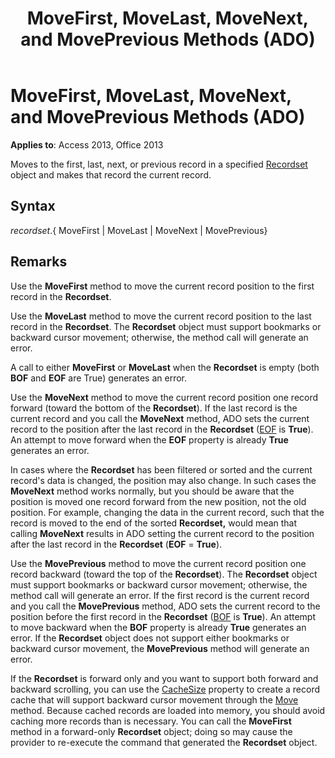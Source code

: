 ﻿---
title: MoveFirst, MoveLast, MoveNext, and MovePrevious Methods (ADO)
TOCTitle: MoveFirst, MoveLast, MoveNext, and MovePrevious Methods (ADO)
ms:assetid: d04ce41c-77c9-df42-115a-65c50a38518a
ms:mtpsurl: https://msdn.microsoft.com/library/JJ250039(v=office.15)
ms:contentKeyID: 48547836
ms.date: 09/18/2015
mtps_version: v=office.15
---

# MoveFirst, MoveLast, MoveNext, and MovePrevious Methods (ADO)


**Applies to**: Access 2013, Office 2013

Moves to the first, last, next, or previous record in a specified [Recordset](recordset-object-ado.md) object and makes that record the current record.

## Syntax

*recordset*.{ MoveFirst | MoveLast | MoveNext | MovePrevious}

## Remarks

Use the **MoveFirst** method to move the current record position to the first record in the **Recordset**.

Use the **MoveLast** method to move the current record position to the last record in the **Recordset**. The **Recordset** object must support bookmarks or backward cursor movement; otherwise, the method call will generate an error.

A call to either **MoveFirst** or **MoveLast** when the **Recordset** is empty (both **BOF** and **EOF** are True) generates an error.

Use the **MoveNext** method to move the current record position one record forward (toward the bottom of the **Recordset**). If the last record is the current record and you call the **MoveNext** method, ADO sets the current record to the position after the last record in the **Recordset** ([EOF](bof-eof-properties-ado.md) is **True**). An attempt to move forward when the **EOF** property is already **True** generates an error.

In cases where the **Recordset** has been filtered or sorted and the current record's data is changed, the position may also change. In such cases the **MoveNext** method works normally, but you should be aware that the position is moved one record forward from the new position, not the old position. For example, changing the data in the current record, such that the record is moved to the end of the sorted **Recordset,** would mean that calling **MoveNext** results in ADO setting the current record to the position after the last record in the **Recordset** (**EOF** = **True**).

Use the **MovePrevious** method to move the current record position one record backward (toward the top of the **Recordset**). The **Recordset** object must support bookmarks or backward cursor movement; otherwise, the method call will generate an error. If the first record is the current record and you call the **MovePrevious** method, ADO sets the current record to the position before the first record in the **Recordset** ([BOF](bof-eof-properties-ado.md) is **True**). An attempt to move backward when the **BOF** property is already **True** generates an error. If the **Recordset** object does not support either bookmarks or backward cursor movement, the **MovePrevious** method will generate an error.

If the **Recordset** is forward only and you want to support both forward and backward scrolling, you can use the [CacheSize](cachesize-property-ado.md) property to create a record cache that will support backward cursor movement through the [Move](move-method-ado.md) method. Because cached records are loaded into memory, you should avoid caching more records than is necessary. You can call the **MoveFirst** method in a forward-only **Recordset** object; doing so may cause the provider to re-execute the command that generated the **Recordset** object.

